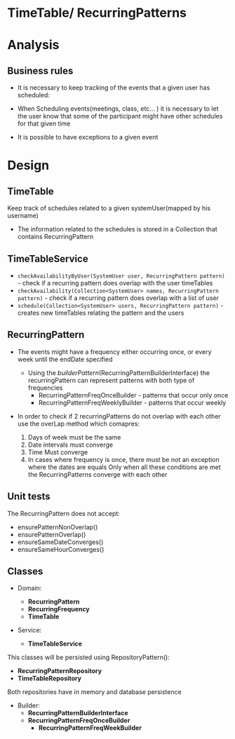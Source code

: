 TimeTable/ RecurringPatterns
==============================

# Analysis

## Business rules

- It is necessary to keep tracking of the events that a given user has scheduled:

- When Scheduling events(meetings, class, etc... ) it is necessary to let the user know that some of the participant might have other schedules for that given time

- It is possible to have exceptions to a given event


# Design

## TimeTable

Keep track of schedules related to a given systemUser(mapped by his username)

- The information related to the schedules is stored in a Collection that contains RecurringPattern

## TimeTableService
- `checkAvailabilityByUser(SystemUser user, RecurringPattern pattern)` - check if a recurring pattern does overlap with the user timeTables
- `checkAvailability(Collection<SystemUser> names, RecurringPattern pattern)` - check if a recurring pattern does overlap with a list of user
- `schedule(Collection<SystemUser> users, RecurringPattern pattern)` - creates new timeTables relating the pattern and the users

## RecurringPattern

- The events might have a frequency either occurring once, or every week until the endDate specified
  - Using the *builderPattern*(RecurringPatternBuilderInterface) the recurringPattern can represent patterns with both type of frequencies
    - RecurringPatternFreqOnceBuilder - patterns that occur only once
    - RecurringPatternFreqWeeklyBuilder - patterns that occur weekly

- In order to check if 2 recurringPatterns do not overlap with each other use the overLap method which comapres:
  1. Days of week must be the same
  2. Date intervals must converge
  3. Time Must converge
  4. In cases where frequency is once, there must be not an exception where the dates are equals
     Only when all these conditions are met the RecurringPatterns converge with each other

## Unit tests
The RecurringPattern does not accept:

- ensurePatternNonOverlap()
- ensurePatternOverlap()
- ensureSameDateConverges()
- ensureSameHourConverges()

## Classes

- Domain:
  + **RecurringPattern**
  + **RecurringFrequency**
  + **TimeTable**

- Service:
  + **TimeTableService**

This classes will be persisted using RepositoryPattern():
+ **RecurringPatternRepository**
+ **TimeTableRepository**

Both repositories have in memory and database persistence

- Builder:
  + **RecurringPatternBuilderInterface**
  + **RecurringPatternFreqOnceBuilder**
    + **RecurringPatternFreqWeekBuilder**


